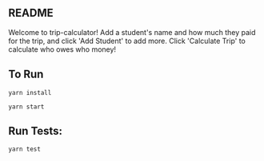 ## README
Welcome to trip-calculator! Add a student's name and how much they paid for the trip, and click 'Add Student' to add more. Click 'Calculate Trip' to calculate who owes who money!

## To Run
`yarn install`

`yarn start`

## Run Tests:
`yarn test`
